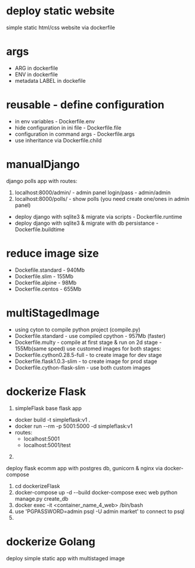 # deploy static website
simple static html/css website via dockerfile

# args
- ARG in dockerfile
- ENV in dockerfile
- metadata LABEL in dockefile

# reusable - define configuration
- in env variables - Dockerfile.env
- hide configuration in ini file - Dockerfile.file
- configuration in command args - Dockerfile.args
- use inheritance via Dockerfile.child

# manualDjango
django polls app with routes:
1. localhost:8000/admin/ - admin panel login/pass - admin/admin
2. localhost:8000/polls/ - show polls (you need create one/ones in admin panel)
- deploy django with sqlite3 & migrate via scripts - Dockerfile.runtime
- deploy django with sqlite3 & migrate with db persistance - Dockerfile.buildtime

# reduce image size
- Dockefile.standard - 940Mb
- Dockerfile.slim - 155Mb
- Dockerfile.alpine - 98Mb
- Dockerfile.centos - 655Mb

# multiStagedImage
- using cyton to compile python project (compile.py)
- Dockerfile.standard - use compiled cpython - 957Mb (faster)
- Dockerfile.multy - compile at first stage & run on 2d stage - 155Mb(same speed)
use customed images for both stages:
- Dockerfile.cython0.28.5-full - to create image for dev stage
- Dockerfile.flask1.0.3-slim - to create image for prod stage
- Dockerfile.cython-flask-slim - use both custom images


# dockerize Flask
1. simpleFlask
base flask app
- docker build -t simpleflask:v1 .
- docker run --rm -p 5001:5000 -d simpleflask:v1
- routes:
    - localhost:5001
    - localhost:5001/test

2. 
deploy flask ecomm app with postgres db, gunicorn & nginx via docker-compose
1. cd dockerizeFlask
2. docker-compose up -d --build
docker-compose exec web python manage.py create_db
3. docker exec -it <container_name_4_web> /bin/bash
4. use 'PGPASSWORD=admin psql -U admin market' to connect to psql
5. 

# dockerize Golang
deploy simple static app with multistaged image